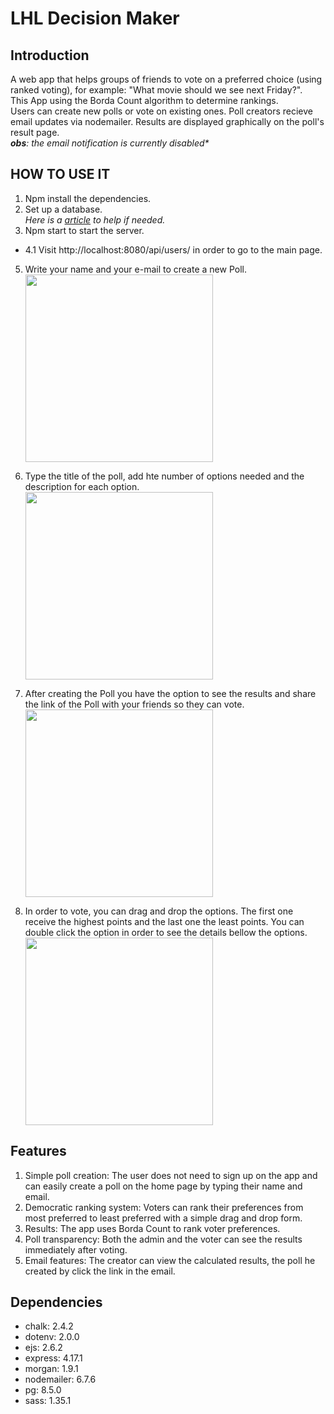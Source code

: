 # LHL Decision Maker

## Introduction

A web app that helps groups of friends to vote on a preferred choice (using ranked voting), for example: "What movie should we see next Friday?".<br/>
This App using the Borda Count algorithm to determine rankings.<br/>
Users can create new polls or vote on existing ones. Poll creators recieve email updates via nodemailer. Results are displayed graphically on the poll's result page.<br/>
_**obs**: the email notification is currently disabled\*_

## HOW TO USE IT

1. Npm install the dependencies.
2. Set up a database. <br/>
   _Here is a [article](https://www.microfocus.com/documentation/idol/IDOL_12_0/MediaServer/Guides/html/English/Content/Getting_Started/Configure/_TRN_Set_up_PostgreSQL.htm) to help if needed._
3. Npm start to start the server.

- 4.1 Visit http://localhost:8080/api/users/ in order to go to the main page.

5. Write your name and your e-mail to create a new Poll.
   <img src="https://user-images.githubusercontent.com/105023503/186273523-f4162f63-1a9d-44eb-aee0-e9452dbb897a.png" style="width:300px" >

6. Type the title of the poll, add hte number of options needed and the description for each option.
   <img src="https://user-images.githubusercontent.com/105023503/186273965-1e45d5c3-b6de-4114-9272-dbdff8269140.png" style="width:300px" >

7. After creating the Poll you have the option to see the results and share the link of the Poll with your friends so they can vote.
   <img src="https://user-images.githubusercontent.com/105023503/186274153-cec4e8b6-f142-4f9f-bdd0-9bfe7e42bc3c.png" style="width:300px" >

8. In order to vote, you can drag and drop the options. The first one receive the highest points and the last one the least points. You can double click the option in order to see the details bellow the options.
   <img src="https://user-images.githubusercontent.com/105023503/186274701-98735142-11b7-4626-aa0f-f83313fc477b.png" style="width:300px" >

## Features

1. Simple poll creation: The user does not need to sign up on the app and can easily create a poll on the home page by typing their name and email.
2. Democratic ranking system: Voters can rank their preferences from most preferred to least preferred with a simple drag and drop form.
3. Results: The app uses Borda Count to rank voter preferences.
4. Poll transparency: Both the admin and the voter can see the results immediately after voting.
5. Email features: The creator can view the calculated results, the poll he created by click the link in the email.

## Dependencies

- chalk: 2.4.2
- dotenv: 2.0.0
- ejs: 2.6.2
- express: 4.17.1
- morgan: 1.9.1
- nodemailer: 6.7.6
- pg: 8.5.0
- sass: 1.35.1

